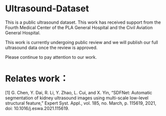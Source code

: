 # Ultrasound-Dataset
This is a public ultrasound dataset. This work has received support from the Fourth Medical Center of the PLA General Hospital and the Civil Aviation General Hospital.

This work is currently undergoing public review and we will publish our full ultrasound data once the review is approved.

Please continue to pay attention to our work.
  
  



# Relates work：
[1] G. Chen, Y. Dai, R. Li, Y. Zhao, L. Cui, and X. Yin, “SDFNet: Automatic segmentation of kidney ultrasound images using multi-scale low-level structural feature,” Expert Syst. Appl., vol. 185, no. March, p. 115619, 2021, doi: 10.1016/j.eswa.2021.115619.

